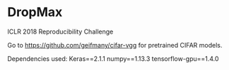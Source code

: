 # DropMax
ICLR 2018 Reproducibility Challenge

Go to https://github.com/geifmany/cifar-vgg for pretrained CIFAR models.

Dependencies used:
Keras==2.1.1
numpy==1.13.3
tensorflow-gpu==1.4.0

